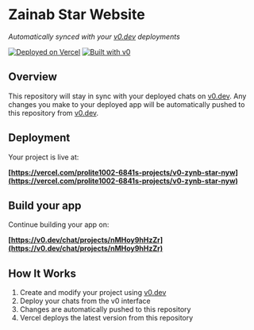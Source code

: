 # Zainab Star Website

*Automatically synced with your [v0.dev](https://v0.dev) deployments*

[![Deployed on Vercel](https://img.shields.io/badge/Deployed%20on-Vercel-black?style=for-the-badge&logo=vercel)](https://vercel.com/prolite1002-6841s-projects/v0-zynb-star-nyw)
[![Built with v0](https://img.shields.io/badge/Built%20with-v0.dev-black?style=for-the-badge)](https://v0.dev/chat/projects/nMHoy9hHzZr)

## Overview

This repository will stay in sync with your deployed chats on [v0.dev](https://v0.dev).
Any changes you make to your deployed app will be automatically pushed to this repository from [v0.dev](https://v0.dev).

## Deployment

Your project is live at:

**[https://vercel.com/prolite1002-6841s-projects/v0-zynb-star-nyw](https://vercel.com/prolite1002-6841s-projects/v0-zynb-star-nyw)**

## Build your app

Continue building your app on:

**[https://v0.dev/chat/projects/nMHoy9hHzZr](https://v0.dev/chat/projects/nMHoy9hHzZr)**

## How It Works

1. Create and modify your project using [v0.dev](https://v0.dev)
2. Deploy your chats from the v0 interface
3. Changes are automatically pushed to this repository
4. Vercel deploys the latest version from this repository